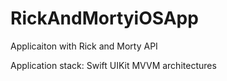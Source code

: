 # RickAndMortyiOSApp

Applicaiton with Rick and Morty API

Application stack:
Swift
UIKit
MVVM architectures

